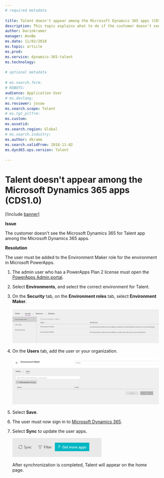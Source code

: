```yaml
---
# required metadata

title: Talent doesn't appear among the Microsoft Dynamics 365 apps (CDS1.0)
description: This topic explains what to do if the customer doesn't see the Microsoft Dynamics 365 for Talent app among the Microsoft Dynamics 365 apps.
author: Darinkramer
manager: AnnBe
ms.date: 11/02/2018
ms.topic: article
ms.prod: 
ms.service: dynamics-365-talent
ms.technology: 

# optional metadata

# ms.search.form: 
# ROBOTS: 
audience: Application User
# ms.devlang: 
ms.reviewer: josaw
ms.search.scope: Talent
# ms.tgt_pltfrm: 
ms.custom: 
ms.assetid: 
ms.search.region: Global
# ms.search.industry: 
ms.author: dkrame
ms.search.validFrom: 2018-11-02
ms.dyn365.ops.version: Talent

---
```


# Talent doesn't appear among the Microsoft Dynamics 365 apps (CDS1.0)

[!include [banner](includes/banner.md)]

**Issue**

The customer doesn't see the Microsoft Dynamics 365 for Talent app among the Microsoft Dynamics 365 apps.

**Resolution**

The user must be added to the Environment Maker role for the environment in Microsoft PowerApps.

1. The admin user who has a PowerApps Plan 2 license must open the [PowerApps Admin portal](https://preview.admin.powerapps.com/).
2. Select **Environments**, and select the correct environment for Talent.
3. On the **Security** tab, on the **Environment roles** tab, select **Environment Maker**.

    ![Environment roles tab](media/environment-roles.png)

4. On the **Users** tab, add the user or your organization.

    ![Users tab](media/environment-maker.png)

5. Select **Save**.
6. The user must now sign in to [Microsoft Dynamics 365](https://home.dynamics.com/).
7. Select **Sync** to update the user apps.

    ![Sync button](media/get-more.png)

    After synchronization is completed, Talent will appear on the home page.
